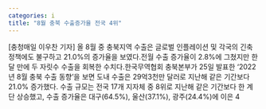 ```yaml
---
categories: i
title: "8월 충북 수출증가율 전국 4위"
---
```

[충청매일 이우찬 기자] 올 8월 중 충북지역 수출은 글로벌 인플레이션 및 각국의 긴축정책에도 불구하고 21.0%의 증가율을 보였다.전월 수출 증가율이 2.8%에 그쳤지만 한 달 만에 두 자릿수 수출을 회복한 수치다.한국무역협회 충북본부가 25일 발표한 ‘2022년 8월 충북 수출 동향’을 보면 도내 수출은 29억3천만 달러로 지난해 같은 기간보다 21.0% 증가했다. 수출 규모는 전국 17개 지자체 중 8위로 지난해 같은 기간보다 한 계단 상승했고, 수출 증가율은 대구(64.5%), 울산(37.1%), 광주(24.4%)에 이은 4